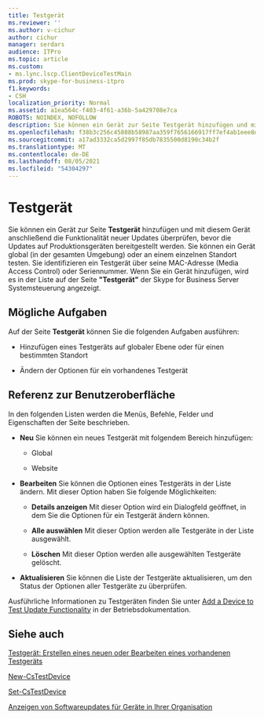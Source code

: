 ```yaml
---
title: Testgerät
ms.reviewer: ''
ms.author: v-cichur
author: cichur
manager: serdars
audience: ITPro
ms.topic: article
ms.custom:
- ms.lync.lscp.ClientDeviceTestMain
ms.prod: skype-for-business-itpro
f1.keywords:
- CSH
localization_priority: Normal
ms.assetid: a1ea564c-f403-4f61-a36b-5a429708e7ca
ROBOTS: NOINDEX, NOFOLLOW
description: Sie können ein Gerät zur Seite Testgerät hinzufügen und mit diesem Gerät anschließend die Funktionalität neuer Updates überprüfen, bevor die Updates auf Produktionsgeräten bereitgestellt werden. Sie können ein Gerät global (in der gesamten Umgebung) oder an einem einzelnen Standort testen. Sie identifizieren ein Testgerät über seine MAC-Adresse (Media Access Control) oder Seriennummer. Wenn Sie ein Gerät hinzufügen, wird es in der Liste auf der Seite "Testgerät" der Skype for Business Server Systemsteuerung angezeigt.
ms.openlocfilehash: f38b3c256c45808b58987aa359f7656166917ff7ef4ab1eee8d97ad87a260eef
ms.sourcegitcommit: a17ad3332ca5d2997f85db7835500d8190c34b2f
ms.translationtype: MT
ms.contentlocale: de-DE
ms.lasthandoff: 08/05/2021
ms.locfileid: "54304297"
---
```

# <a name="test-device"></a>Testgerät

Sie können ein Gerät zur Seite **Testgerät** hinzufügen und mit diesem Gerät anschließend die Funktionalität neuer Updates überprüfen, bevor die Updates auf Produktionsgeräten bereitgestellt werden. Sie können ein Gerät global (in der gesamten Umgebung) oder an einem einzelnen Standort testen. Sie identifizieren ein Testgerät über seine MAC-Adresse (Media Access Control) oder Seriennummer. Wenn Sie ein Gerät hinzufügen, wird es in der Liste auf der Seite **"Testgerät"** der Skype for Business Server Systemsteuerung angezeigt.

## <a name="tasks-you-can-perform"></a>Mögliche Aufgaben

Auf der Seite **Testgerät** können Sie die folgenden Aufgaben ausführen:

- Hinzufügen eines Testgeräts auf globaler Ebene oder für einen bestimmten Standort

- Ändern der Optionen für ein vorhandenes Testgerät

## <a name="ui-reference"></a>Referenz zur Benutzeroberfläche

In den folgenden Listen werden die Menüs, Befehle, Felder und Eigenschaften der Seite beschrieben.

- **Neu** Sie können ein neues Testgerät mit folgendem Bereich hinzufügen:

  - Global

  - Website

- **Bearbeiten** Sie können die Optionen eines Testgeräts in der Liste ändern. Mit dieser Option haben Sie folgende Möglichkeiten:

  - **Details anzeigen** Mit dieser Option wird ein Dialogfeld geöffnet, in dem Sie die Optionen für ein Testgerät ändern können.

  - **Alle auswählen** Mit dieser Option werden alle Testgeräte in der Liste ausgewählt.

  - **Löschen** Mit dieser Option werden alle ausgewählten Testgeräte gelöscht.

- **Aktualisieren** Sie können die Liste der Testgeräte aktualisieren, um den Status der Optionen aller Testgeräte zu überprüfen.

Ausführliche Informationen zu Testgeräten finden Sie unter [Add a Device to Test Update Functionality](/previous-versions/office/lync-server-2013/lync-server-2013-create-a-device-to-test-update-functionality) in der Betriebsdokumentation.
## <a name="see-also"></a>Siehe auch

[Testgerät: Erstellen eines neuen oder Bearbeiten eines vorhandenen Testgeräts](ms.lync.lscp.ClientDeviceTestEdit.md)

[New-CsTestDevice](/powershell/module/skype/new-cstestdevice?view=skype-ps)

[Set-CsTestDevice](/powershell/module/skype/set-cstestdevice?view=skype-ps)

[Anzeigen von Softwareupdates für Geräte in Ihrer Organisation](/previous-versions/office/lync-server-2013/lync-server-2013-view-software-updates-for-devices-in-your-organization)